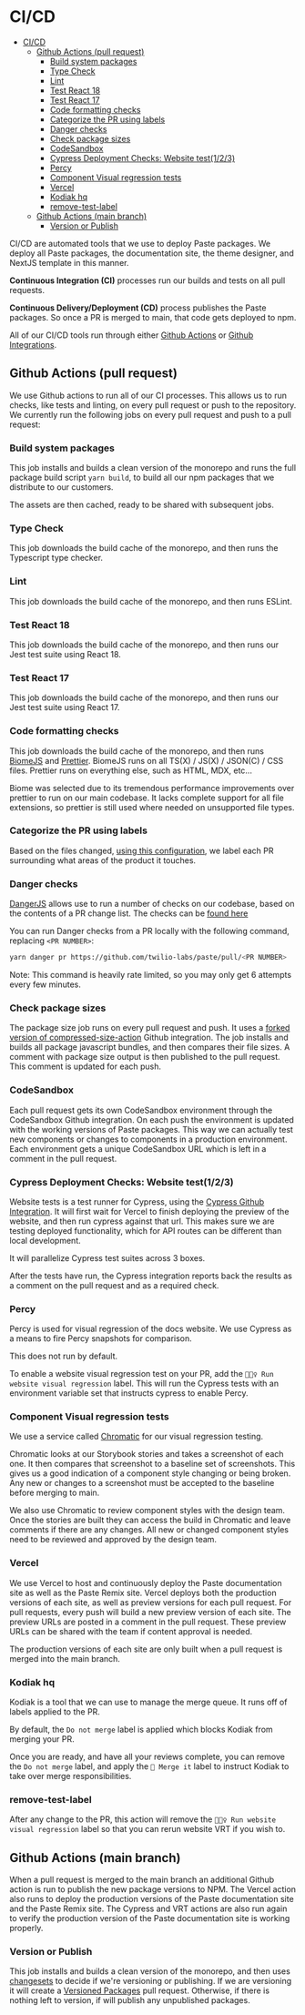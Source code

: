 # CI/CD

- [CI/CD](#cicd)
  - [Github Actions (pull request)](#github-actions-pull-request)
    - [Build system packages](#build-system-packages)
    - [Type Check](#type-check)
    - [Lint](#lint)
    - [Test React 18](#test-react-18)
    - [Test React 17](#test-react-17)
    - [Code formatting checks](#code-formatting-checks)
    - [Categorize the PR using labels](#categorize-the-pr-using-labels)
    - [Danger checks](#danger-checks)
    - [Check package sizes](#check-package-sizes)
    - [CodeSandbox](#codesandbox)
    - [Cypress Deployment Checks: Website test(1/2/3)](#cypress-deployment-checks-website-test123)
    - [Percy](#percy)
    - [Component Visual regression tests](#component-visual-regression-tests)
    - [Vercel](#vercel)
    - [Kodiak hq](#kodiak-hq)
    - [remove-test-label](#remove-test-label)
  - [Github Actions (main branch)](#github-actions-main-branch)
    - [Version or Publish](#version-or-publish)

CI/CD are automated tools that we use to deploy Paste packages. We deploy all Paste packages, the documentation site, the theme designer, and NextJS template in this manner.

**Continuous Integration (CI)** processes run our builds and tests on all pull requests.

**Continuous Delivery/Deployment (CD)** process publishes the Paste packages. So once a PR is merged to main, that code gets deployed to npm.

All of our CI/CD tools run through either [Github Actions](https://docs.github.com/en/actions) or [Github Integrations](https://docs.github.com/en/get-started/customizing-your-github-workflow/exploring-integrations/about-integrations).

## Github Actions (pull request)

We use Github actions to run all of our CI processes. This allows us to run checks, like tests and linting, on every pull request or push to the repository. We currently run the following jobs on every pull request and push to a pull request:

### Build system packages

This job installs and builds a clean version of the monorepo and runs the full package build script `yarn build`, to build all our npm packages that we distribute to our customers.

The assets are then cached, ready to be shared with subsequent jobs.

### Type Check

This job downloads the build cache of the monorepo, and then runs the Typescript type checker.

### Lint

This job downloads the build cache of the monorepo, and then runs ESLint.

### Test React 18

This job downloads the build cache of the monorepo, and then runs our Jest test suite using React 18.

### Test React 17

This job downloads the build cache of the monorepo, and then runs our Jest test suite using React 17.

### Code formatting checks

This job downloads the build cache of the monorepo, and then runs [BiomeJS](https://biomejs.dev/) and [Prettier](https://prettier.io/). BiomeJS runs on all TS(X) / JS(X) / JSON(C) / CSS files. Prettier runs on everything else, such as HTML, MDX, etc...

Biome was selected due to its tremendous performance improvements over prettier to run on our main codebase. It lacks complete support for all file extensions, so prettier is still used where needed on unsupported file types.


### Categorize the PR using labels

Based on the files changed, [using this configuration](https://github.com/twilio-labs/paste/blob/main/.github/labeler.yml), we label each PR surrounding what areas of the product it touches.

### Danger checks

[DangerJS](https://danger.systems/js/) allows use to run a number of checks on our codebase, based on the contents of a PR change list. The checks can be [found here](https://github.com/twilio-labs/paste/tree/main/.danger)

You can run Danger checks from a PR locally with the following command, replacing `<PR NUMBER>`:

```sh
yarn danger pr https://github.com/twilio-labs/paste/pull/<PR NUMBER>
```

Note: This command is heavily rate limited, so you may only get 6 attempts every few minutes.

### Check package sizes

The package size job runs on every pull request and push. It uses a [forked version of compressed-size-action](https://github.com/zahnster/compressed-size-action) Github integration. The job installs and builds all package javascript bundles, and then compares their file sizes. A comment with package size output is then published to the pull request. This comment is updated for each push.

### CodeSandbox

Each pull request gets its own CodeSandbox environment through the CodeSandbox Github integration. On each push the environment is updated with the working versions of Paste packages. This way we can actually test new components or changes to components in a production environment. Each environment gets a unique CodeSandbox URL which is left in a comment in the pull request.

### Cypress Deployment Checks: Website test(1/2/3)

Website tests is a test runner for Cypress, using the [Cypress Github Integration](https://docs.cypress.io/guides/dashboard/github-integration.html#Install-the-Cypress-GitHub-app). It will first wait for Vercel to finish deploying the preview of the website, and then run cypress against that url. This makes sure we are testing deployed functionality, which for API routes can be different than local development.

It will parallelize Cypress test suites across 3 boxes.

After the tests have run, the Cypress integration reports back the results as a comment on the pull request and as a required check.

### Percy

Percy is used for visual regression of the docs website. We use Cypress as a means to fire Percy snapshots for comparison.

This does not run by default.

To enable a website visual regression test on your PR, add the `🕵🏻‍♀️ Run website visual regression` label. This will run the Cypress tests with an environment variable set that instructs cypress to enable Percy.

### Component Visual regression tests

We use a service called [Chromatic](http://chromatic.com/) for our visual regression testing.

Chromatic looks at our Storybook stories and takes a screenshot of each one. It then compares that screenshot to a baseline set of screenshots. This gives us a good indication of a component style changing or being broken. Any new or changes to a screenshot must be accepted to the baseline before merging to main.

We also use Chromatic to review component styles with the design team. Once the stories are built they can access the build in Chromatic and leave comments if there are any changes. All new or changed component styles need to be reviewed and approved by the design team.

### Vercel

We use Vercel to host and continuously deploy the Paste documentation site as well as the Paste Remix site. Vercel deploys both the production versions of each site, as well as preview versions for each pull request. For pull requests, every push will build a new preview version of each site. The preview URLs are posted in a comment in the pull request. These preview URLs can be shared with the team if content approval is needed.

The production versions of each site are only built when a pull request is merged into the main branch.

### Kodiak hq

Kodiak is a tool that we can use to manage the merge queue. It runs off of labels applied to the PR.

By default, the `Do not merge` label is applied which blocks Kodiak from merging your PR.

Once you are ready, and have all your reviews complete, you can remove the `Do not merge` label, and apply the `🚀 Merge it` label to instruct Kodiak to take over merge responsibilities.

### remove-test-label

After any change to the PR, this action will remove the `🕵🏻‍♀️ Run website visual regression` label so that you can rerun website VRT if you wish to.

## Github Actions (main branch)

When a pull request is merged to the main branch an additional Github action is run to publish the new package versions to NPM. The Vercel action also runs to deploy the production versions of the Paste documentation site and the Paste Remix site. The Cypress and VRT actions are also run again to verify the production version of the Paste documentation site is working properly.

### Version or Publish

This job installs and builds a clean version of the monorepo, and then uses [changesets](https://github.com/atlassian/changesets) to decide if we're versioning or publishing. If we are versioning it will create a [Versioned Packages](https://github.com/twilio-labs/paste/pull/1183) pull request. Otherwise, if there is nothing left to version, if will publish any unpublished packages.
